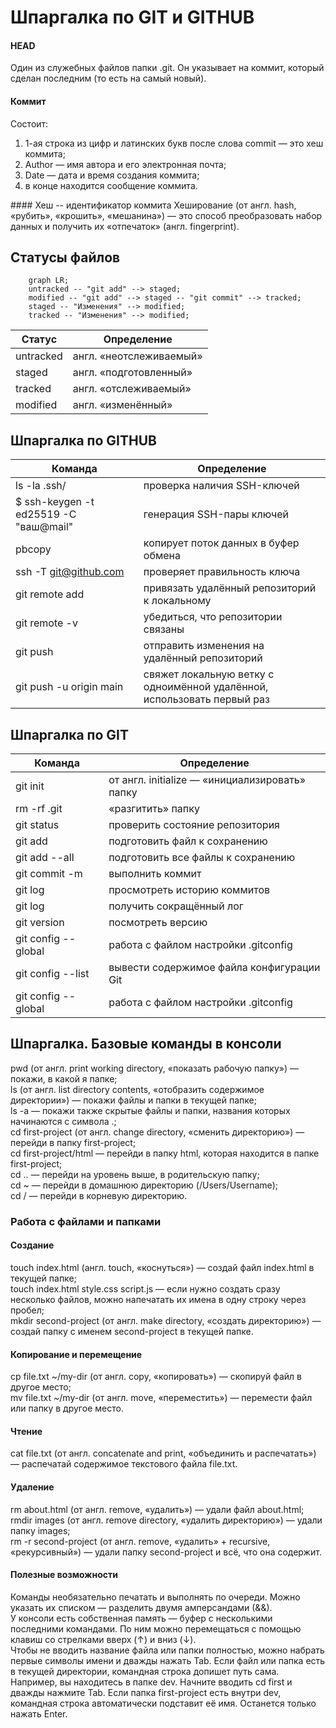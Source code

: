 # Шпаргалка по GIT и GITHUB

#### HEAD
Один из служебных файлов папки .git. Он указывает на коммит, который сделан последним (то есть на самый новый).

#### Коммит
Состоит:
<ol>
	<li>1-ая строка из цифр и латинских букв после слова commit — это хеш коммита;</li>
	<li>Author — имя автора и его электронная почта;</li>
	<li>Date — дата и время создания коммита;</li>
	<li>в конце находится сообщение коммита.</li>
</ol>
#### Хеш -- идентификатор коммита
Хеширование (от англ. hash, «рубить», «крошить», «мешанина») — это способ преобразовать набор данных и получить их «отпечаток» (англ. fingerprint).

## Статусы файлов  

```mermaid
	graph LR;
	untracked -- "git add" --> staged;
	modified -- "git add" --> staged -- "git commit" --> tracked;
	staged -- "Изменения" --> modified;
	tracked -- "Изменения" --> modified;	
```

| Статус   | Определение |
| -------- | ------- |
| untracked | англ. «неотслеживаемый» |
| staged | англ. «подготовленный» |
| tracked | англ. «отслеживаемый» |
| modified | англ. «изменённый» |

## Шпаргалка по GITHUB
| Команда   | Определение |
| -------- | ------- |
| ls -la .ssh/ | проверка наличия SSH-ключей |
| $ ssh-keygen -t ed25519 -C "ваш@mail" | генерация SSH-пары ключей |
| pbcopy | копирует поток данных в буфер обмена |
| ssh -T git@github.com | проверяет правильность ключа |
| git remote add | привязать удалённый репозиторий к локальному  |
| git remote -v | убедиться, что репозитории связаны |
| git push | отправить изменения на удалённый репозиторий  |
| git push -u origin main | свяжет локальную ветку с одноимённой удалённой, использовать первый раз  |

## Шпаргалка по GIT
| Команда   | Определение |
| -------- | ------- |
| git init | от англ. initialize — «инициализировать» папку |
| rm -rf .git | «разгитить» папку |
| git status | проверить состояние репозитория |
| git add | подготовить файл к сохранению |
| git add --all | подготовить все файлы к сохранению |
| git commit -m | выполнить коммит |
| git log | просмотреть историю коммитов |
| git log | получить сокращённый лог |
| git version | посмотреть версию |
| git config --global | работа с файлом настройки .gitconfig |
| git config --list  | вывести содержимое файла конфигурации Git |
| git config --global | работа с файлом настройки .gitconfig |


## Шпаргалка. Базовые команды в консоли

pwd (от англ. print working directory, «показать рабочую папку») — покажи, в какой я папке;<br>
ls (от англ. list directory contents, «отобразить содержимое директории») — покажи файлы и папки в текущей папке;<br>
ls -a — покажи также скрытые файлы и папки, названия которых начинаются с символа .;<br>
cd first-project (от англ. change directory, «сменить директорию») — перейди в папку first-project;<br>
cd first-project/html — перейди в папку html, которая находится в папке first-project;<br>
cd .. — перейди на уровень выше, в родительскую папку;<br>
cd ~ — перейди в домашнюю директорию (/Users/Username);<br>
cd / — перейди в корневую директорию.<br>

### Работа с файлами и папками<br>

#### Создание<br>
touch index.html (англ. touch, «коснуться») — создай файл index.html в текущей папке;<br>
touch index.html style.css script.js — если нужно создать сразу несколько файлов, можно напечатать их имена в одну строку через пробел;<br>
mkdir second-project (от англ. make directory, «создать директорию») — создай папку с именем second-project в текущей папке.<br>

#### Копирование и перемещение<br>
cp file.txt ~/my-dir (от англ. copy, «копировать») — скопируй файл в другое место;<br>
mv file.txt ~/my-dir (от англ. move, «переместить») — перемести файл или папку в другое место.<br>

#### Чтение<br>
cat file.txt (от англ. concatenate and print, «объединить и распечатать») — распечатай содержимое текстового файла file.txt.<br>

#### Удаление<br>
rm about.html (от англ. remove, «удалить») — удали файл about.html;<br>
rmdir images (от англ. remove directory, «удалить директорию») — удали папку images;<br>
rm -r second-project (от англ. remove, «удалить» + recursive, «рекурсивный») — удали папку second-project и всё, что она содержит.<br>
#### Полезные возможности<br>
Команды необязательно печатать и выполнять по очереди. Можно указать их списком — разделить двумя амперсандами (&&).<br>
У консоли есть собственная память — буфер с несколькими последними командами. По ним можно перемещаться с помощью клавиш со стрелками вверх (↑) и вниз (↓).<br>
Чтобы не вводить название файла или папки полностью, можно набрать первые символы имени и дважды нажать Tab. Если файл или папка есть в текущей директории, командная строка допишет путь сама.<br>
Например, вы находитесь в папке dev. Начните вводить cd first и дважды нажмите Tab. Если папка first-project есть внутри dev, командная строка автоматически подставит её имя. Останется только нажать Enter.<br>
